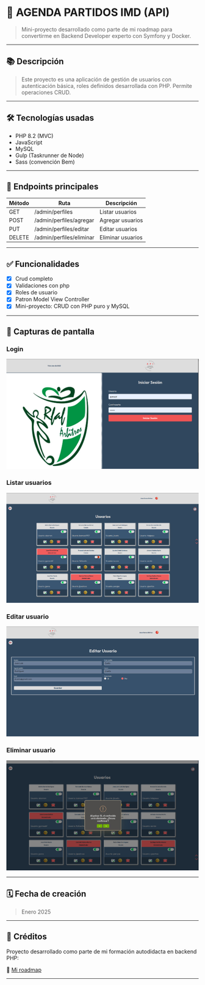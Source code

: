 # 🧩 AGENDA PARTIDOS IMD (API)

> Mini-proyecto desarrollado como parte de mi roadmap para convertirme en Backend Developer experto con Symfony y Docker.

---

## 📚 Descripción

> Este proyecto es una aplicación de gestión de usuarios con autenticación básica, roles definidos desarrollada con PHP. Permite operaciones CRUD.

---

## 🛠 Tecnologías usadas

- PHP 8.2 (MVC)
- JavaScript
- MySQL
- Gulp (Taskrunner de Node)
- Sass (convención Bem)

---

## 📮 Endpoints principales

| Método                     | Ruta     | Descripción |
|--------------------------|------------|---------------------|
| GET | /admin/perfiles |Listar usuarios |
| POST | /admin/perfiles/agregar | Agregar usuarios |
| PUT | /admin/perfiles/editar | Editar usuarios |
| DELETE | /admin/perfiles/eliminar | Eliminar usuarios |

---

## ✅ Funcionalidades

- [X] Crud completo
- [X] Validaciones con php
- [X] Roles de usuario
- [X] Patron Model View Controller
- [X] Mini-proyecto: CRUD con PHP puro y MySQL

---

## 📸 Capturas de pantalla

### Login

![alt text](/mini-proyectos/Fase1-Gestion-IMD/images/image.png)

### Listar usuarios

![alt text](/mini-proyectos/Fase1-Gestion-IMD/images/image-1.png)

### Editar usuario

![alt text](/mini-proyectos/Fase1-Gestion-IMD/images/image-2.png)

### Eliminar usuario

![alt text](/mini-proyectos/Fase1-Gestion-IMD/images/image-3.png)

---

## 🗓️ Fecha de creación

> Enero 2025

---

## 📌 Créditos

Proyecto desarrollado como parte de mi formación autodidacta en backend PHP:

🔗 [Mi roadmap](https://github.com/J3susGB/Roadmap-backend-symfony/blob/main/README.md)

---
